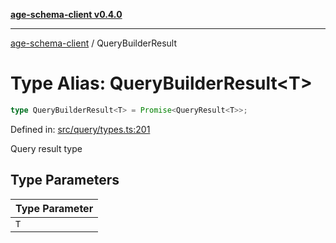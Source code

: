 [**age-schema-client v0.4.0**](../index.md)

***

[age-schema-client](../index.md) / QueryBuilderResult

# Type Alias: QueryBuilderResult\<T\>

```ts
type QueryBuilderResult<T> = Promise<QueryResult<T>>;
```

Defined in: [src/query/types.ts:201](https://github.com/standardbeagle/ageSchemaClient/blob/main/src/query/types.ts#L201)

Query result type

## Type Parameters

| Type Parameter |
| ------ |
| `T` |

